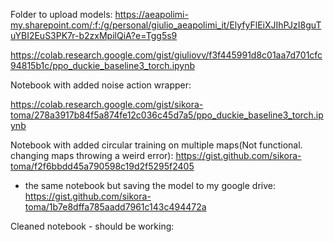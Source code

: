Folder to upload models:
https://aeapolimi-my.sharepoint.com/:f:/g/personal/giulio_aeapolimi_it/ElyfyFlEiXJIhPJzI8guTuYBI2EuS3PK7r-b2zxMpilQiA?e=Tgg5s9

https://colab.research.google.com/gist/giuliovv/f3f445991d8c01aa7d701cfc94815b1c/ppo_duckie_baseline3_torch.ipynb

Notebook with added noise action wrapper:

https://colab.research.google.com/gist/sikora-toma/278a3917b84f5a874fe12c036c45d7a5/ppo_duckie_baseline3_torch.ipynb

Notebook with added circular training on multiple maps(Not functional. changing maps throwing a weird error):
https://gist.github.com/sikora-toma/f2f6bbdd45a790598c19d2f5295f2405
  - the same notebook but saving the model to my google drive:
      https://gist.github.com/sikora-toma/1b7e8dffa785aadd7961c143c494472a

Cleaned notebook - should be working:


